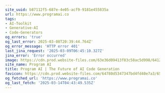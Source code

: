 ```yaml
---
site_uuid: b87112f5-687e-4e05-acf9-9181e455835a
url: https://www.programai.co
tags:
- AI-Toolkit
- Generative-AI
- Code-Generators
og_errors: 'true'
og_last_error: 2025-03-08T20:39:44.764Z'
og_error_message: 'HTTP error 401'
last_jina_request: '2025-03-09T06:45:10.327Z'
jina_error: 'Error occurred'
image: https://cdn.prod.website-files.com/63e36d09413f83c58ac5d998/6412f00572c3c34d3914aa5d_OpenGraph.jpg'
site_name: Program AI
title: Program AI | The Future of AI Code Generation
favicon: https://cdn.prod.website-files.com/64780d5347347bd4fd40e7a3/6580e2014a31f78cb2882440_32.png
og_fetched_url: 'https://www.programai.co'
og_last_fetch: '2025-03-14T04:43:49.535Z'
---
```


